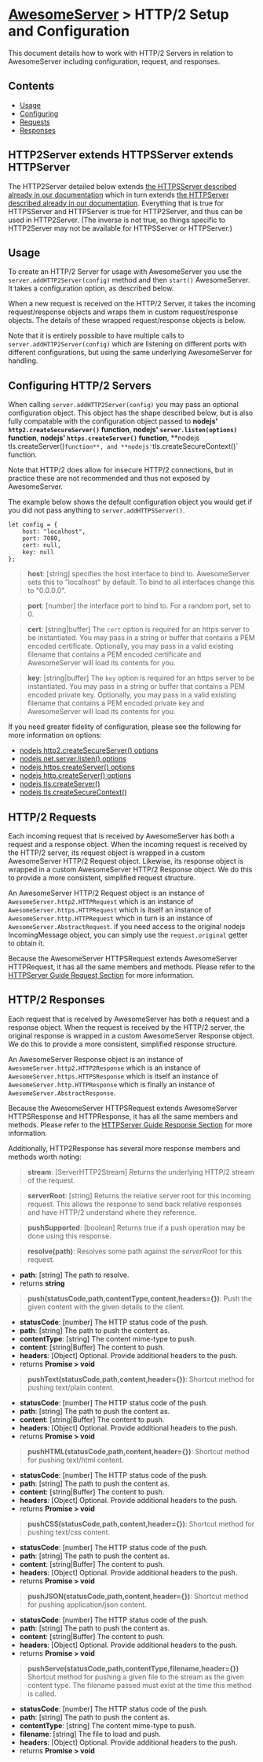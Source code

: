 # [AwesomeServer](../README.md) > HTTP/2 Setup and Configuration

This document details how to work with HTTP/2 Servers in relation to AwesomeServer including configuration, request, and responses.

## Contents
 - [Usage](#usage)
 - [Configuring](#configuring-http-servers)
 - [Requests](#http-requests)
 - [Responses](#http-responses)

## HTTP2Server extends HTTPSServer extends HTTPServer

The HTTP2Server detailed below extends [the HTTPSServer described already in our documentation](./Advanced_HTTPS.md) which in turn extends [the HTTPServer described already in our documentation](./Advanced_HTTP.md). Everything that is true for HTTPSServer and HTTPServer is true for HTTP2Server, and thus can be used in HTTP2Server.  (The inverse is not true, so things specific to HTTP2Server may not be available for HTTPSServer or HTTPServer.)

## Usage

To create an HTTP/2 Server for usage with AwesomeServer you use the `server.addHTTP2Server(config)` method and then `start()` AwesomeServer.  It takes a configuration option, as described below.

When a new request is received on the HTTP/2 Server, it takes the incoming request/response objects and wraps them in custom request/response objects.  The details of these wrapped request/response objects is below.

Note that it is entirely possible to have multiple calls to `server.addHTTP2Server(config)` which are listening on different ports with different configurations, but using the same underlying AwesomeServer for handling.

## Configuring HTTP/2 Servers

When calling `server.addHTTP2Server(config)` you may pass an optional configuration object.  This object has the shape described below, but is also fully compatable with the configuration object passed to **nodejs' `http2.createSecureServer()` function**, **nodejs' `server.listen(options)` function**, **nodejs' `https.createServer()` function**, **nodejs` `tls.createServer()` function**, and **nodejs' `tls.createSecureContext()` function.

Note that HTTP/2 does allow for insecure HTTP/2 connections, but in practice these are not recommended and thus not exposed by AwesomeServer.

The example below shows the default configuration object you would get if you did not pass anything to `server.addHTTPSServer()`.

```
let config = {
	host: "localhost",
	port: 7080,
	cert: null,
	key: null
};
```

> **host**: [string] specifies the host interface to bind to. AwesomeServer sets this to "localhost" by default. To bind to all interfaces change this to "0.0.0.0".

> **port**: [number] the interface port to bind to. For a random port, set to 0.

> **cert**: [string|buffer] The `cert` option is required for an https server to be instantiated.  You may pass in a string or buffer that contains a PEM encoded certificate.  Optionally, you may pass in a valid existing filename that contains a PEM encoded certificate and AwesomeServer will load its contents for you.

> **key**: [string|buffer] The `key` option is required for an https server to be instantiated.  You may pass in a string or buffer that contains a PEM encoded private key.  Optionally, you may pass in a valid existing filename that contains a PEM encoded private key and AwesomeServer will load its contents for you.

If you need greater fidelity of configuration, please see the following for more information on options:

 - [nodejs http2.createSecureServer() options](https://nodejs.org/dist/latest-v10.x/docs/api/http2.html#http2_http2_createsecureserver_options_onrequesthandler)
 - [nodejs net.server.listen() options](https://nodejs.org/dist/latest-v10.x/docs/api/net.html#net_server_listen_options_callback)
 - [nodejs https.createServer() options](https://nodejs.org/dist/latest-v10.x/docs/api/https.html#https_https_createserver_options_requestlistener)
 - [nodejs http.createServer() options](https://nodejs.org/dist/latest-v10.x/docs/api/http.html#http_http_createserver_options_requestlistener)
 - [nodejs tls.createServer()](https://nodejs.org/dist/latest-v10.x/docs/api/tls.html#tls_tls_createserver_options_secureconnectionlistener)
 - [nodejs tls.createSecureContext()](https://nodejs.org/dist/latest-v10.x/docs/api/tls.html#tls_tls_createsecurecontext_options)

## HTTP/2 Requests

Each incoming request that is received by AwesomeServer has both a request and a response object. When the incoming request is received by the HTTP/2 server, its request object is wrapped in a custom AwesomeServer HTTP/2 Request object.  Likewise, its response object is wrapped in a custom AwesomeServer HTTP/2 Response object. We do this to provide a more consistent, simplified request structure.

An AwesomeServer HTTP/2 Request object is an instance of `AwesomeServer.http2.HTTPRequest` which is an instance of `AwesomeServer.https.HTTPRequest` which is itself an instance of `AwesomeServer.http.HTTPRequest` which in turn is an instance of `AwesomeServer.AbstractRequest`. if you need access to the original nodejs IncomingMessage object, you can simply use the `request.original` getter to obtain it.

Because the AwesomeServer HTTPSRequest extends AwesomeServer HTTPRequest, it has all the same members and methods.  Please refer to the [HTTPServer Guide Request Section](./Advanved_HTTP.md#http-request) for more information.

## HTTP/2 Responses

Each request that is received by AwesomeServer has both a request and a response object. When the request is received by the HTTP/2 server, the original response is wrapped in a custom AwesomeServer Response object.  We do this to provide a more consistent, simplified response structure.

An AwesomeServer Response object is an instance of `AwesomeServer.http2.HTTP2Response` which is an instance of `AwesomeServer.https.HTTPSResponse` which is itself an instance of `AwesomeServer.http.HTTPResponse` which is finally an instance of `AwesomeServer.AbstractResponse`.

Because the AwesomeServer HTTPSRequest extends AwesomeServer HTTPSResponse and HTTPResponse, it has all the same members and methods.  Please refer to the [HTTPServer Guide Response Section](./Advanved_HTTP.md#http-response) for more information.

Additionally, HTTP2Response has several more response members and methods worth noting:

> **stream**: [ServerHTTP2Stream] Returns the underlying HTTP/2 stream of the request.

> **serverRoot**: [string] Returns the relative server root for this incoming request. This allows the response to send back relative responses and have HTTP/2 understand where they reference.

> **pushSupported**: [boolean] Returns true if a push operation may be done using this response.

> **resolve(path)**: Resolves some path against the *serverRoot* for this request.
 - **path**: [string] The path to resolve.
 - returns **string**

> **push(statusCode,path,contentType,content,headers={})**: Push the given content with the given details to the client.
 - **statusCode**: [number] The HTTP status code of the push.
 - **path**: [string] The path to push the content as.
 - **contentType**: [string] The content mime-type to push.
 - **content**: [string|Buffer] The content to push.
 - **headers**: [Object] Optional. Provide additional headers to the push.
 - returns **Promise > void**

> **pushText(statusCode,path,content,header={})**: Shortcut method for pushing text/plain content.
- **statusCode**: [number] The HTTP status code of the push.
- **path**: [string] The path to push the content as.
- **content**: [string|Buffer] The content to push.
- **headers**: [Object] Optional. Provide additional headers to the push.
- returns **Promise > void**

> **pushHTML(statusCode,path,content,header={})**: Shortcut method for pushing text/html content.
- **statusCode**: [number] The HTTP status code of the push.
- **path**: [string] The path to push the content as.
- **content**: [string|Buffer] The content to push.
- **headers**: [Object] Optional. Provide additional headers to the push.
- returns **Promise > void**

> **pushCSS(statusCode,path,content,header={})**: Shortcut method for pushing text/css content.
- **statusCode**: [number] The HTTP status code of the push.
- **path**: [string] The path to push the content as.
- **content**: [string|Buffer] The content to push.
- **headers**: [Object] Optional. Provide additional headers to the push.
- returns **Promise > void**

> **pushJSON(statusCode,path,content,header={})**: Shortcut method for pushing application/json content.
- **statusCode**: [number] The HTTP status code of the push.
- **path**: [string] The path to push the content as.
- **content**: [string|Buffer] The content to push.
- **headers**: [Object] Optional. Provide additional headers to the push.
- returns **Promise > void**

> **pushServe(statusCode,path,contentType,filename,header={})** Shortcut method for pushing a given file to the stream as the given content type. The filename passed must exist at the time this method is called.
- **statusCode**: [number] The HTTP status code of the push.
- **path**: [string] The path to push the content as.
- **contentType**: [string] The content mime-type to push.
- **filename**: [string] The file to load and push.
- **headers**: [Object] Optional. Provide additional headers to the push.
- returns **Promise > void**

